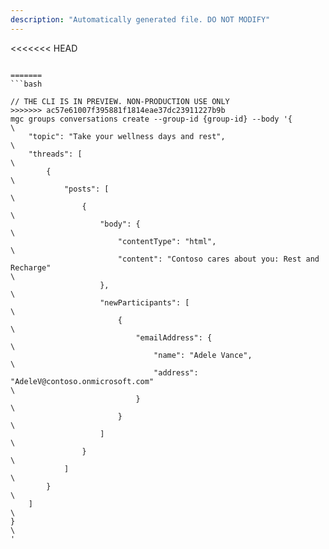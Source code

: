 ```yaml
---
description: "Automatically generated file. DO NOT MODIFY"
---
```


<<<<<<< HEAD
```cli

=======
```bash

// THE CLI IS IN PREVIEW. NON-PRODUCTION USE ONLY
>>>>>>> ac57e61007f395881f1814eae37dc23911227b9b
mgc groups conversations create --group-id {group-id} --body '{\
    "topic": "Take your wellness days and rest",\
    "threads": [\
        {\
            "posts": [\
                {\
                    "body": {\
                        "contentType": "html",\
                        "content": "Contoso cares about you: Rest and Recharge"\
                    },\
                    "newParticipants": [\
                        {\
                            "emailAddress": {\
                                "name": "Adele Vance",\
                                "address": "AdeleV@contoso.onmicrosoft.com"\
                            }\
                        }\
                    ]\
                }\
            ]\
        }\
    ]\
}\
'

```